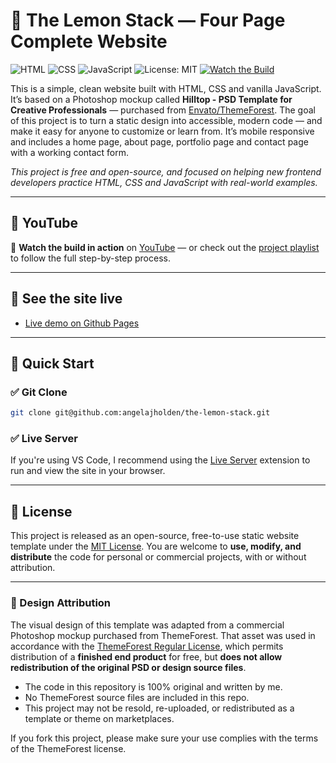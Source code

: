 # :lemon: The Lemon Stack &mdash; Four Page Complete Website

![HTML](https://img.shields.io/badge/HTML5-%23E34F26.svg?style=flat&logo=html5&logoColor=white)
![CSS](https://img.shields.io/badge/CSS3-%231572B6.svg?style=flat&logo=css3&logoColor=white)
![JavaScript](https://img.shields.io/badge/JavaScript-%23F7DF1E.svg?style=flat&logo=javascript&logoColor=black)
![License: MIT](https://img.shields.io/badge/License-MIT-yellow.svg)
[![Watch the Build](https://img.shields.io/badge/YouTube-Watch-blue?logo=youtube)](https://www.youtube.com/playlist?list=[playlist_goes_here])

This is a simple, clean website built with HTML, CSS and vanilla JavaScript. It’s based on a Photoshop mockup called **Hilltop - PSD Template for Creative Professionals** — purchased from [Envato/ThemeForest](https://themeforest.net/item/hilltop-psd-template-for-creative-professionals/19520245). The goal of this project is to turn a static design into accessible, modern code — and make it easy for anyone to customize or learn from. It’s mobile responsive and includes a home page, about page, portfolio page and contact page with a working contact form.

_This project is free and open-source, and focused on helping new frontend developers practice HTML, CSS and JavaScript with real-world examples._

---

## 🔴 YouTube

🎥 **Watch the build in action** on [YouTube](https://www.youtube.com/@angelajholden) — or check out the
[project playlist](https://www.youtube.com/playlist?list=[YOUR-PLAYLIST-ID]) to follow the full step-by-step process.

---

## 🔗 See the site live

-   [Live demo on Github Pages](https://angelajholden.github.io/the-lemon-stack)

---

## 🚀 Quick Start

### ✅ Git Clone

```bash
git clone git@github.com:angelajholden/the-lemon-stack.git
```

### ✅ Live Server

If you're using VS Code, I recommend using the [Live Server](https://marketplace.visualstudio.com/items?itemName=ritwickdey.LiveServer) extension to run and view the site in your browser.

---

## 📜 License

This project is released as an open-source, free-to-use static website template under the [MIT License](LICENSE.md). You are welcome to **use, modify, and distribute** the code for personal or commercial projects, with or without attribution.

---

### 🎨 Design Attribution

The visual design of this template was adapted from a commercial Photoshop mockup purchased from ThemeForest. That asset was used in accordance with the [ThemeForest Regular License](https://themeforest.net/licenses/standard), which permits distribution of a **finished end product** for free, but **does not allow redistribution of the original PSD or design source files**.

-   The code in this repository is 100% original and written by me.
-   No ThemeForest source files are included in this repo.
-   This project may not be resold, re-uploaded, or redistributed as a template or theme on marketplaces.

If you fork this project, please make sure your use complies with the terms of the ThemeForest license.
